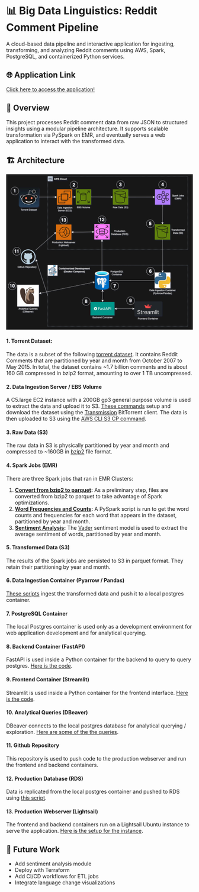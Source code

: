 # 📊 Big Data Linguistics: Reddit Comment Pipeline

A cloud-based data pipeline and interactive application for ingesting, transforming, and analyzing Reddit comments using AWS, Spark, PostgreSQL, and containerized Python services.

## 🌐 Application Link

[Click here to access the application!](http://54.234.10.122:8501)

## 📌 Overview
This project processes Reddit comment data from raw JSON to structured insights using a modular pipeline architecture. It supports scalable transformation via PySpark on EMR, and eventually serves a web application to interact with the transformed data.

## 🏗️ Architecture
![architecture_diagram.png](https://github.com/lderr4/big-data-linguistics/blob/master/architecture_diagram.png)
#### 1. Torrent Dataset: 
The data is a subset of the following [torrent dataset](https://academictorrents.com/details/ba051999301b109eab37d16f027b3f49ade2de13). 
It contains Reddit Comments that are partitioned by year and month from October 2007 to May 2015. 
In total, the dataset contains ~1.7 billion comments and is about 160 GB compressed in bzip2 format, amounting to over 1 TB uncompressed.
#### 2. Data Ingestion Server / EBS Volume
A C5.large EC2 instance with a 200GB gp3 general purpose volume is used to extract the data and upload it to S3. 
[These commands](https://github.com/lderr4/big-data-linguistics/blob/master/scripts/extract_to_s3/download_script.sh)  setup and download the dataset using the [Transmission](https://transmissionbt.com/) BitTorrent client.
The data is then uploaded to S3 using the [AWS CLI S3 CP command](https://docs.aws.amazon.com/cli/latest/reference/s3/cp.html).
#### 3. Raw Data (S3)
The raw data in S3 is physically partitioned by year and month and compressed to ~160GB in [bzip2](https://en.wikipedia.org/wiki/Bzip2) file format.
#### 4. Spark Jobs (EMR)
There are three Spark jobs that ran in EMR Clusters:
1. **[Convert from bzip2 to parquet](https://github.com/lderr4/big-data-linguistics/tree/master/transform_emr_jobs/convert_to_parquet):** As a preliminary step, files are converted from bzip2 to parquet to take advantage of Spark optimizations.
2. **[Word Frequencies and Counts](https://github.com/lderr4/big-data-linguistics/tree/master/transform_emr_jobs/word_freqs):** A PySpark script is run to get the word counts and frequencies for each word that appears in the dataset, partitioned by year and month.
3. **[Sentiment Analysis](https://github.com/lderr4/big-data-linguistics/tree/master/transform_emr_jobs/sentiment-batch):** The [Vader](https://github.com/cjhutto/vaderSentiment) sentiment model is used to extract the average sentiment of words, partitioned by year and month.
#### 5. Transformed Data (S3)
The results of the Spark jobs are persisted to S3 in parquet format. They retain their partitioning by year and month.
#### 6. Data Ingestion Container (Pyarrow / Pandas)
[These scripts](https://github.com/lderr4/big-data-linguistics/tree/master/load_to_postgres) ingest the transformed data and push it to a local postgres container.
#### 7. PostgreSQL Container
The local Postgres container is used only as a development environment for web application development and for analytical querying.
#### 8. Backend Container (FastAPI)
FastAPI is used inside a Python container for the backend to query to query postgres. [Here is the code](https://github.com/lderr4/big-data-linguistics/tree/master/web_app/backend).
#### 9. Frontend Container (Streamlit)
Streamlit is used inside a Python container for the frontend interface. [Here is the code](https://github.com/lderr4/big-data-linguistics/tree/master/web_app/frontend).
#### 10. Analytical Queries (DBeaver)
DBeaver connects to the local postgres database for analytical querying / exploration. [Here are some of the the queries](https://github.com/lderr4/big-data-linguistics/tree/master/postgres). 
#### 11. Github Repository
This repository is used to push code to the production webserver and run the frontend and backend containers.
#### 12. Production Database (RDS)
Data is replicated from the local postgres container and pushed to RDS using [this script](https://github.com/lderr4/big-data-linguistics/blob/master/scripts/upload_to_rds.sh).
#### 13. Production Webserver (Lightsail)
The frontend and backend containers run on a Lightsail Ubuntu instance to serve the application. [Here is the setup for the instance](https://github.com/lderr4/big-data-linguistics/blob/master/scripts/webserver_setup.sh).

## 🚧 Future Work
- Add sentiment analysis module
- Deploy with Terraform
- Add CI/CD workflows for ETL jobs
- Integrate language change visualizations
